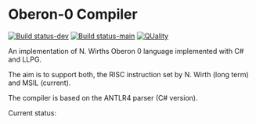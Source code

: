 # Oberon-0 Compiler

[![Build status-dev](https://ci.appveyor.com/api/projects/status/pcc7f0s3bq7m6sfh/branch/develop?svg=true)](https://ci.appveyor.com/project/steven-r/oberon0compiler/branch/develop)
[![Build status-main](https://ci.appveyor.com/api/projects/status/pcc7f0s3bq7m6sfh/branch/main?svg=true)](https://ci.appveyor.com/project/steven-r/oberon0compiler/branch/main)
[![QUality](https://sonarqube.com/api/badges/gate?key=steven-r:Oberon0Compiler)](https://sonarqube.com/api/badges/gate?key=steven-r:Oberon0Compiler)

An implementation of N. Wirths Oberon 0 language implemented with C# and LLPG. 

The aim is to support both, the RISC instruction set by N. Wirth (long term) and MSIL (current).

The compiler is based on the ANTLR4 parser (C# version).

Current status:

